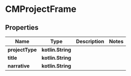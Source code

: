 
# CMProjectFrame

## Properties
Name | Type | Description | Notes
------------ | ------------- | ------------- | -------------
**projectType** | **kotlin.String** |  | 
**title** | **kotlin.String** |  | 
**narrative** | **kotlin.String** |  | 



